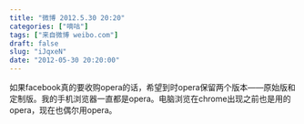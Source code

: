 ```yaml
---
title: "微博 2012.5.30 20:20"
categories: ["嘀咕"]
tags: ["来自微博 weibo.com"]
draft: false
slug: "iJqxeN"
date: "2012-05-30 20:20:00"
---
```


<p>如果facebook真的要收购opera的话，希望到时opera保留两个版本——原始版和定制版。我的手机浏览器一直都是opera。电脑浏览在chrome出现之前也是用的opera，现在也偶尔用opera。 ​​​​</p>

